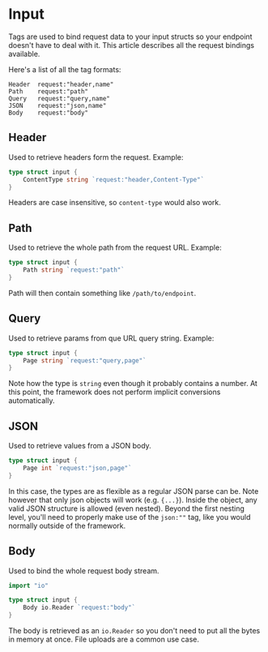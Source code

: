 # Input

Tags are used to bind request data to your input structs so your endpoint doesn't have to deal with it. This article describes all the request bindings available.

Here's a list of all the tag formats:

```
Header  request:"header,name"
Path    request:"path"
Query   request:"query,name"
JSON    request:"json,name"
Body    request:"body"
```

## Header

Used to retrieve headers form the request. Example:

```go
type struct input {
    ContentType string `request:"header,Content-Type"`
}
```

Headers are case insensitive, so `content-type` would also work.


## Path

Used to retrieve the whole path from the request URL. Example:

```go
type struct input {
    Path string `request:"path"`
}
```

Path will then contain something like `/path/to/endpoint`.


## Query

Used to retrieve params from que URL query string. Example:

```go
type struct input {
    Page string `request:"query,page"`
}
```

Note how the type is `string` even though it probably contains a number. At this point, the framework does not perform implicit conversions automatically.


## JSON

Used to retrieve values from a JSON body.

```go
type struct input {
    Page int `request:"json,page"`
}
```

In this case, the types are as flexible as a regular JSON parse can be. Note however that only json objects will work (e.g. `{...}`). Inside the object, any valid JSON structure is allowed (even nested). Beyond the first nesting level, you'll need to properly make use of the `json:""` tag, like you would normally outside of the framework.


## Body

Used to bind the whole request body stream.

```go
import "io"

type struct input {
    Body io.Reader `request:"body"`
}
```

The body is retrieved as an `io.Reader` so you don't need to put all the bytes in memory at once. File uploads are a common use case.
